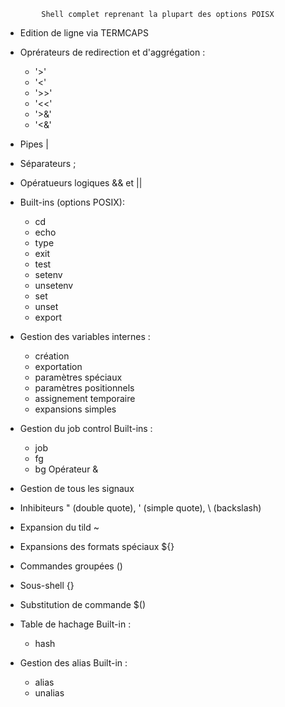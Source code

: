             Shell complet reprenant la plupart des options POISX


* Edition de ligne via TERMCAPS

* Oprérateurs de redirection et d'aggrégation :
  - '>'
  - '<'
  - '>>'
  - '<<'
  - '>&'
  - '<&'
  
* Pipes |

* Séparateurs ;

* Opératueurs logiques && et ||

* Built-ins (options POSIX):
  - cd
  - echo
  - type
  - exit
  - test
  - setenv
  - unsetenv
  - set
  - unset
  - export

* Gestion des variables internes :
  - création
  - exportation
  - paramètres spéciaux
  - paramètres positionnels
  - assignement temporaire
  - expansions simples
  
* Gestion du job control
  Built-ins :
    - job
    - fg
    - bg
  Opérateur &
  
* Gestion de tous les signaux

* Inhibiteurs " (double quote), ' (simple quote), \ (backslash)

* Expansion du tild ~

* Expansions des formats spéciaux ${}

* Commandes groupées ()

* Sous-shell {}

* Substitution de commande $()

* Table de hachage
  Built-in :
    - hash
    
* Gestion des alias
  Built-in :
    - alias
    - unalias
